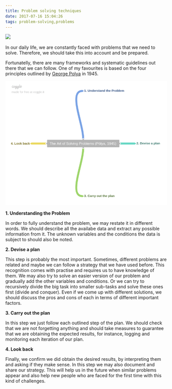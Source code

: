 ```yaml
---
title: Problem solving techniques 
date: 2017-07-16 15:04:26
tags: problem-solving,problems
---
```


[![](https://instagram.fopo1-1.fna.fbcdn.net/t51.2885-15/e35/18646051_1682780288417811_6149155933822910464_n.jpg)](https://www.instagram.com/p/BUmPQkejl8s/?taken-by=alxpnt)

In our daily life, we are constantly faced with problems that we need to solve. Therefore, we should take this into account and be prepared. 

Fortunatelly, there are many frameworks and systematic guidelines out there that we can follow. One of my favourites is based on the four principles outlined by [George Polya](https://en.wikipedia.org/wiki/George_P%C3%B3lya) in 1945.  


![](/images/problem_solving.png)

__1. Understanding the Problem__

In order to fully understand the problem, we may restate it in different words. We should describe all the availabe data and extract any possible information from it. The unknown variables and the conditions the data is subject to should also be noted. 

__2. Devise a plan__

This step is probably the most important. Sometimes, different problems are related and maybe we can follow a strategy that we have used before. This recognition comes with practise and requires us to have knowledge of them. We may also try to solve an easier version of our problem and gradually add the other variables and conditions. Or we can try to recursively divide the big task into smaller sub-tasks and solve these ones first (divide and conquer). Even if we come up with different solutions, we should discuss the pros and cons of each in terms of different important factors.  

__3. Carry out the plan__

In this step we just follow each outlined step of the plan. We should check that we are not forgetting anything and should take measures to guarantee that we are obtaining the expected results, for instance, logging and monitoring each iteration of our plan.

__4. Look back__

Finally, we confirm we did obtain the desired results, by interpreting them and asking if they make sense. In this step we may also document and share our strategy. This will help us in the future when similar problems appear and also help new people who are faced for the first time with this kind of challenges. 